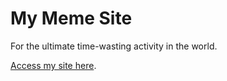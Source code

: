 # My Meme Site
For the ultimate time-wasting activity in the world.

[Access my site here](https://meme.seanchok.com).